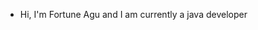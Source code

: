 - Hi, I'm Fortune Agu and I am currently a java developer
<!---
fortuneagu/fortuneagu is a ✨ special ✨ repository because its `README.md` (this file) appears on your GitHub profile.
You can click the Preview link to take a look at your changes.
--->
